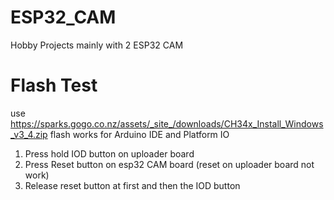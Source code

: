 # ESP32_CAM
Hobby Projects mainly with 2 ESP32 CAM

# Flash Test
use https://sparks.gogo.co.nz/assets/_site_/downloads/CH34x_Install_Windows_v3_4.zip flash works for Arduino IDE and Platform IO

1. Press hold IOD button on uploader board
2. Press Reset button on  esp32 CAM board (reset on uploader board not work)
3. Release reset button at first and then the IOD button 
